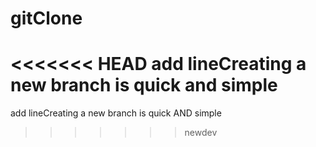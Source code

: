 # gitClone

<<<<<<< HEAD
add lineCreating a new branch is quick and simple
=======
add lineCreating a new branch is quick AND simple
>>>>>>> newdev
